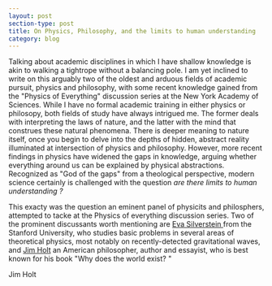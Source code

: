 ```yaml
---
layout: post
section-type: post
title: On Physics, Philosophy, and the limits to human understanding
category: blog
---
```


<p> Talking about academic disciplines in which I have shallow knowledge is akin to walking a tightrope without a balancing pole. I am yet inclined to write on this arguably two of the oldest and arduous fields of academic pursuit, physics and philosophy, with some recent knowledge gained from the &quot;Physics of Everything&quot; discussion series at the New York Academy of Sciences. While I have no formal academic training in either physics or philosopy, both fields of study have always intrigued me. The former deals with interpreting the laws of nature, and the latter with the mind that construes these natural phenomena. There is deeper meaning to nature itself, once you begin to delve into the depths of hidden, abstract reality illuminated at intersection of physics and philosophy. However, more recent findings in physics have widened the gaps in knowledge, arguing whether everything around us can be explained by physical abstractions. Recognized as "God of the gaps" from a theological perspective, modern science certainly is challenged with the question <i> are there limits to human understanding ? </i> </p>

<p> This exacty was the question an eminent panel of physicits and philosphers, attempted to tacke at the Physics of everything discussion series. Two of the prominent discussants worth mentioning are <a href="https://sitp.stanford.edu/people/eva-silverstein" title=Eva Silverstein"> Eva Silverstein </a> from the Stanford University, who studies basic problems in several areas of theoretical physics, most notably on recently-detected gravitational waves, and <a href="https://www.newyorker.com/contributors/jim-holt" title="Jim Holt">Jim Holt</a> an American philosopher, author and essayist, who is best known for his book &quot;Why does the world exist? &quot <br>
  
  </p>
  
  Jim Holt </p>
